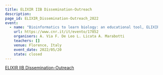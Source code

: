 ```yaml
---
title: ELIXIR IIB Dissemination-Outreach
description: 
page_id: ELIXIR_Dissemination-Outreach_2022
event:
  - name: "Bioinformatics to learn biology: an educational tool, ELIXIR-IIB at DIDACTA Italia Fair"
    url: https://www.cnr.it/it/evento/17852
    organisers: A. Via F. De Leo L. Licata A. Marabotti
    teachers: []
    venue: Florence, Italy
    event_date: 2022/05/20
    state: closed
---
```


[ELIXIR IIB Dissemination-Outreach](https://www.cnr.it/it/evento/17852)


<br>
